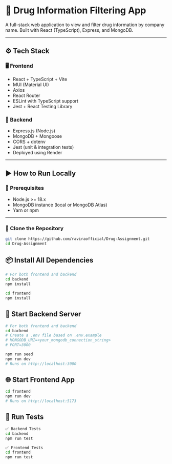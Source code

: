 # 💊 Drug Information Filtering App

A full-stack web application to view and filter drug information by company name. Built with React (TypeScript), Express, and MongoDB.

---

## ⚙️ Tech Stack

### 🖥️ Frontend

- React + TypeScript + Vite
- MUI (Material UI)
- Axios
- React Router
- ESLint with TypeScript support
- Jest + React Testing Library

### 🔧 Backend

- Express.js (Node.js)
- MongoDB + Mongoose
- CORS + dotenv
- Jest (unit & integration tests)
- Deployed using Render

---

## ▶️ How to Run Locally

### 🧪 Prerequisites

- Node.js >= 18.x
- MongoDB instance (local or MongoDB Atlas)
- Yarn or npm

---

### 🔁 Clone the Repository

```bash
git clone https://github.com/raviraofficial/Drug-Assignment.git
cd Drug-Assignment
```

## 📦 Install All Dependencies

```bash
# For both frontend and backend
cd backend
npm install

cd frontend
npm install
```

## 🚀 Start Backend Server

```bash
# For both frontend and backend
cd backend
# Create a .env file based on .env.example
# MONGODB_URI=<your_mongodb_connection_string>
# PORT=3000

npm run seed
npm run dev
# Runs on http://localhost:3000
```
## 🌐 Start Frontend App

```bash
cd frontend
npm run dev
# Runs on http://localhost:5173
```

## 🧪 Run Tests
```bash
✅ Backend Tests
cd backend
npm run test

✅ Frontend Tests
cd frontend
npm run test